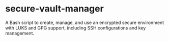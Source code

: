 # secure-vault-manager
A Bash script to create, manage, and use an encrypted secure environment with LUKS and GPG support, including SSH configurations and key management.

